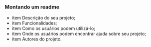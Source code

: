 ### Montando um readme

- item Descrição do seu projeto;
- item Funcionalidades;
- item Como os usuários podem utilizá-lo;
- item Onde os usuários podem encontrar ajuda sobre seu projeto;
- item Autores do projeto.
